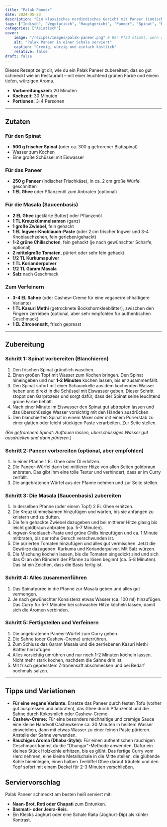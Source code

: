 ```yaml
---
title: "Palak Paneer"
date: 2024-05-23
description: "Ein klassisches nordindisches Gericht mit Paneer (indischer Frischkäse) in einer cremigen Spinatsauce. Vegetarisch und sehr beliebt."
tags: ["Indisch", "Vegetarisch", "Hauptgericht", "Paneer", "Spinat", "Reis"]
categories: ["Asiatisch"]
cover:
    image: "/recipes/images/palak-paneer.png" # Der Pfad stimmt, wenn das Bild in /static/images/ liegt
    alt: "Palak Paneer in einer Schale serviert"
    caption: "Cremig, würzig und einfach köstlich"
    relative: false
draft: false
---
```


Dieses Rezept zeigt dir, wie du ein Palak Paneer zubereitest, das so gut schmeckt wie im Restaurant – mit einer leuchtend grünen Farbe und einem tiefen, würzigen Aroma.

- **Vorbereitungszeit:** 20 Minuten
- **Kochzeit:** 30 Minuten
- **Portionen:** 3-4 Personen

---

## Zutaten

### Für den Spinat

- **500 g frischer Spinat** (oder ca. 300 g gefrorener Blattspinat)
- Wasser zum Kochen
- Eine große Schüssel mit Eiswasser

### Für das Paneer

- **250 g Paneer** (indischer Frischkäse), in ca. 2 cm große Würfel geschnitten
- **1 EL Ghee** oder Pflanzenöl zum Anbraten (optional)

### Für die Masala (Saucenbasis)

- **2 EL Ghee** (geklärte Butter) oder Pflanzenöl
- **1 TL Kreuzkümmelsamen** (ganz)
- **1 große Zwiebel**, fein gehackt
- **1 EL Ingwer-Knoblauch-Paste** (oder 2 cm frischer Ingwer und 3-4 Knoblauchzehen, fein gerieben/gehackt)
- **1-2 grüne Chilischoten**, fein gehackt (je nach gewünschter Schärfe, optional)
- **2 mittelgroße Tomaten**, püriert oder sehr fein gehackt
- **1/2 TL Kurkumapulver**
- **1 TL Korianderpulver**
- **1/2 TL Garam Masala**
- **Salz** nach Geschmack

### Zum Verfeinern

- **3-4 EL Sahne** (oder Cashew-Creme für eine vegane/reichhaltigere Variante)
- **1 TL Kasuri Methi** (getrocknete Bockshornkleeblätter), zwischen den Fingern zerrieben (optional, aber sehr empfohlen für authentischen Geschmack)
- **1 EL Zitronensaft**, frisch gepresst

---

## Zubereitung

### Schritt 1: Spinat vorbereiten (Blanchieren)

1. Den frischen Spinat gründlich waschen.
2. Einen großen Topf mit Wasser zum Kochen bringen. Den Spinat hineingeben und nur **1-2 Minuten** kochen lassen, bis er zusammenfällt.
3. Den Spinat sofort mit einer Schaumkelle aus dem kochenden Wasser heben und direkt in die Schüssel mit Eiswasser geben. Dieser Schritt stoppt den Garprozess und sorgt dafür, dass der Spinat seine leuchtend grüne Farbe behält.
4. Nach einer Minute im Eiswasser den Spinat gut abtropfen lassen und das überschüssige Wasser vorsichtig mit den Händen ausdrücken.
5. Den blanchierten Spinat in einem Mixer oder mit einem Pürierstab zu einer glatten oder leicht stückigen Paste verarbeiten. Zur Seite stellen.

*(Bei gefrorenem Spinat: Auftauen lassen, überschüssiges Wasser gut ausdrücken und dann pürieren.)*

### Schritt 2: Paneer vorbereiten (optional, aber empfohlen)

1. In einer Pfanne 1 EL Ghee oder Öl erhitzen.
2. Die Paneer-Würfel darin bei mittlerer Hitze von allen Seiten goldbraun anbraten. Das gibt ihm eine tolle Textur und verhindert, dass er im Curry zerfällt.
3. Die angebratenen Würfel aus der Pfanne nehmen und zur Seite stellen.

### Schritt 3: Die Masala (Saucenbasis) zubereiten

1. In derselben Pfanne (oder einem Topf) 2 EL Ghee erhitzen.
2. Die Kreuzkümmelsamen hinzufügen und warten, bis sie anfangen zu knistern und zu duften.
3. Die fein gehackte Zwiebel dazugeben und bei mittlerer Hitze glasig bis leicht goldbraun anbraten (ca. 5-7 Minuten).
4. Ingwer-Knoblauch-Paste und grüne Chilis hinzufügen und ca. 1 Minute mitbraten, bis der rohe Geruch verschwunden ist.
5. Die pürierten Tomaten hinzufügen und alles gut vermischen. Jetzt die Gewürze dazugeben: Kurkuma und Korianderpulver. Mit Salz würzen.
6. Die Mischung köcheln lassen, bis die Tomaten eingedickt sind und sich das Öl an den Rändern der Pfanne zu lösen beginnt (ca. 5-8 Minuten). Das ist ein Zeichen, dass die Basis fertig ist.

### Schritt 4: Alles zusammenführen

1. Das Spinatpüree in die Pfanne zur Masala geben und alles gut vermengen.
2. Je nach gewünschter Konsistenz etwas Wasser (ca. 100 ml) hinzufügen. Das Curry für 5-7 Minuten bei schwacher Hitze köcheln lassen, damit sich die Aromen verbinden.

### Schritt 5: Fertigstellen und Verfeinern

1. Die angebratenen Paneer-Würfel zum Curry geben.
2. Die Sahne (oder Cashew-Creme) unterrühren.
3. Zum Schluss das Garam Masala und die zerriebenen Kasuri Methi Blätter hinzufügen.
4. Alles vorsichtig umrühren und nur noch 1-2 Minuten köcheln lassen. Nicht mehr stark kochen, nachdem die Sahne drin ist.
5. Mit frisch gepresstem Zitronensaft abschmecken und bei Bedarf nochmals salzen.

---

## Tipps und Variationen

- **Für eine vegane Variante:** Ersetze das Paneer durch festen Tofu (vorher gut auspressen und anbraten), das Ghee durch Pflanzenöl und die Sahne durch Kokosmilch oder Cashew-Creme.
- **Cashew-Creme:** Für eine besonders reichhaltige und cremige Sauce eine kleine Handvoll Cashewkerne ca. 30 Minuten in heißem Wasser einweichen, dann mit etwas Wasser zu einer feinen Paste pürieren. Anstelle der Sahne verwenden.
- **Rauchiges Aroma (Dhaba-Style):** Für einen authentischen rauchigen Geschmack kannst du die "Dhungar"-Methode anwenden. Dafür ein kleines Stück Holzkohle erhitzen, bis es glüht. Das fertige Curry vom Herd nehmen, eine kleine Metallschale in die Mitte stellen, die glühende Kohle hineinlegen, einen halben Teelöffel Ghee darauf träufeln und den Topf sofort mit einem Deckel für 2-3 Minuten verschließen.

## Serviervorschlag

Palak Paneer schmeckt am besten heiß serviert mit:

- **Naan-Brot, Roti oder Chapati** zum Eintunken.
- **Basmati- oder Jeera-Reis**.
- Ein Klecks Joghurt oder eine Schale Raita (Joghurt-Dip) als kühler Kontrast.
